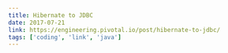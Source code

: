 ```yaml
---
title: Hibernate to JDBC
date: 2017-07-21
link: https://engineering.pivotal.io/post/hibernate-to-jdbc/
tags: ['coding', 'link', 'java']
---
```

